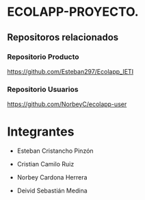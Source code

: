# ECOLAPP-PROYECTO.

## Repositoros relacionados

### Repositorio Producto

https://github.com/Esteban297/Ecolapp_IETI

### Repositorio Usuarios

https://github.com/NorbeyC/ecolapp-user


# Integrantes

- Esteban Cristancho Pinzón

- Cristian Camilo Ruiz

- Norbey Cardona Herrera

- Deivid Sebastián Medina
